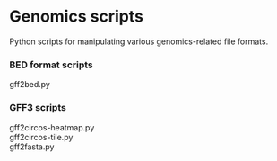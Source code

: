 # Genomics scripts
Python scripts for manipulating various genomics-related file formats.

### BED format scripts
gff2bed.py

### GFF3 scripts
gff2circos-heatmap.py \
gff2circos-tile.py \
gff2fasta.py

